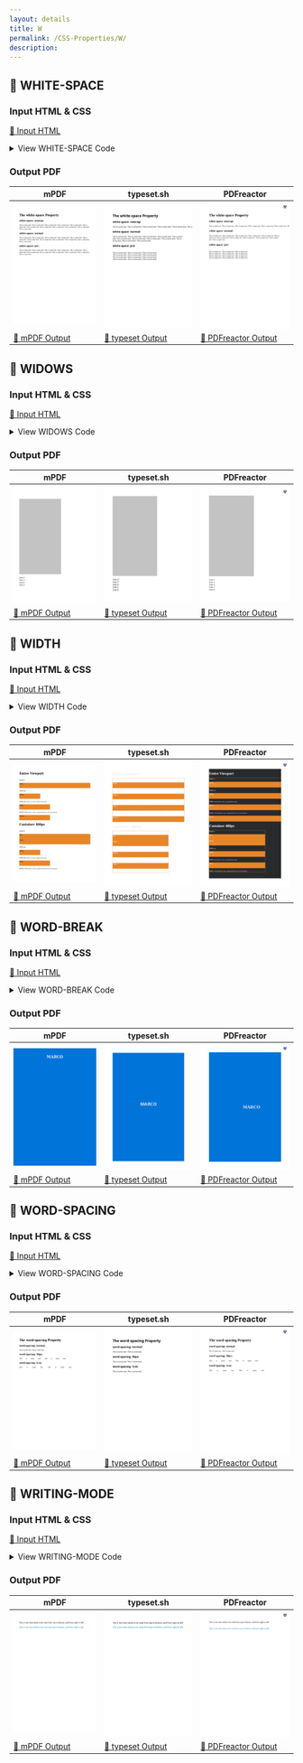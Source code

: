 ```yaml
---
layout: details
title: W
permalink: /CSS-Properties/W/
description: 
---
```




## 🔬 WHITE-SPACE

### Input HTML & CSS

[📄 Input HTML](https://raw.githubusercontent.com/azettl/compare.html2pdf.tools/master//html/CSS%20Properties/W/white-space.html)

<details>
    <summary>
        View WHITE-SPACE Code
    </summary>
    <pre><code class="hljs xml"><span class="hljs-meta">&lt;!DOCTYPE <span class="hljs-meta-keyword">html</span>&gt;</span>
<span class="hljs-comment">&lt;!-- Sample from https://www.w3schools.com/cssref/tryit.asp?filename=trycss_text_white-space --&gt;</span>
<span class="hljs-tag">&lt;<span class="hljs-name">html</span> <span class="hljs-attr">lang</span>=<span class="hljs-string">"en"</span>&gt;</span>
    <span class="hljs-tag">&lt;<span class="hljs-name">head</span>&gt;</span>
        <span class="hljs-tag">&lt;<span class="hljs-name">style</span>&gt;</span><span class="css">
 <span class="hljs-selector-tag">p</span><span class="hljs-selector-class">.a</span> {
  <span class="hljs-attribute">white-space</span>: nowrap;
}

<span class="hljs-selector-tag">p</span><span class="hljs-selector-class">.b</span> {
  <span class="hljs-attribute">white-space</span>: normal;
}

<span class="hljs-selector-tag">p</span><span class="hljs-selector-class">.c</span> {
  <span class="hljs-attribute">white-space</span>: pre;
}       
        </span><span class="hljs-tag">&lt;/<span class="hljs-name">style</span>&gt;</span>
    <span class="hljs-tag">&lt;/<span class="hljs-name">head</span>&gt;</span>
    <span class="hljs-tag">&lt;<span class="hljs-name">body</span>&gt;</span>
    
<span class="hljs-tag">&lt;<span class="hljs-name">h1</span>&gt;</span>The white-space Property<span class="hljs-tag">&lt;/<span class="hljs-name">h1</span>&gt;</span>

<span class="hljs-tag">&lt;<span class="hljs-name">h2</span>&gt;</span>white-space: nowrap:<span class="hljs-tag">&lt;/<span class="hljs-name">h2</span>&gt;</span>
<span class="hljs-tag">&lt;<span class="hljs-name">p</span> <span class="hljs-attr">class</span>=<span class="hljs-string">"a"</span>&gt;</span>
This is some text. This is some text. This is some text.
This is some text. This is some text. This is some text.
This is some text. This is some text. This is some text.
This is some text. This is some text. This is some text.
<span class="hljs-tag">&lt;/<span class="hljs-name">p</span>&gt;</span>

<span class="hljs-tag">&lt;<span class="hljs-name">h2</span>&gt;</span>white-space: normal:<span class="hljs-tag">&lt;/<span class="hljs-name">h2</span>&gt;</span>
<span class="hljs-tag">&lt;<span class="hljs-name">p</span> <span class="hljs-attr">class</span>=<span class="hljs-string">"b"</span>&gt;</span>
This is some text. This is some text. This is some text.
This is some text. This is some text. This is some text.
This is some text. This is some text. This is some text.
This is some text. This is some text. This is some text.
<span class="hljs-tag">&lt;/<span class="hljs-name">p</span>&gt;</span>

<span class="hljs-tag">&lt;<span class="hljs-name">h2</span>&gt;</span>white-space: pre:<span class="hljs-tag">&lt;/<span class="hljs-name">h2</span>&gt;</span>
<span class="hljs-tag">&lt;<span class="hljs-name">p</span> <span class="hljs-attr">class</span>=<span class="hljs-string">"c"</span>&gt;</span>
This is some text. This is some text. This is some text.
This is some text. This is some text. This is some text.
This is some text. This is some text. This is some text.
This is some text. This is some text. This is some text.
<span class="hljs-tag">&lt;/<span class="hljs-name">p</span>&gt;</span>
    <span class="hljs-tag">&lt;/<span class="hljs-name">body</span>&gt;</span>
<span class="hljs-tag">&lt;/<span class="hljs-name">html</span>&gt;</span></code></pre>
</details>

### Output PDF

| mPDF | typeset.sh | PDFreactor |
|---------|---------|---------|
| ![mPDF Preview](mpdf__html_CSS_Properties_W_white-space.html.png) | ![typeset Preview](typeset__html_CSS_Properties_W_white-space.html.png) | ![PDFreactor Preview](pdfreactor__html_CSS_Properties_W_white-space.html.png) |
| [📕 mPDF Output](mpdf__html_CSS_Properties_W_white-space.html.pdf) | [📕 typeset Output](typeset__html_CSS_Properties_W_white-space.html.pdf) | [📕 PDFreactor Output](pdfreactor__html_CSS_Properties_W_white-space.html.pdf) |

## 🔬 WIDOWS

### Input HTML & CSS

[📄 Input HTML](https://raw.githubusercontent.com/azettl/compare.html2pdf.tools/master//html/CSS%20Properties/W/widows.html)

<details>
    <summary>
        View WIDOWS Code
    </summary>
    <pre><code class="hljs xml"><span class="hljs-meta">&lt;!DOCTYPE <span class="hljs-meta-keyword">html</span>&gt;</span>
<span class="hljs-comment">&lt;!-- Sample from https://www.w3schools.com/jsref/prop_style_widows.asp --&gt;</span>
<span class="hljs-tag">&lt;<span class="hljs-name">html</span> <span class="hljs-attr">lang</span>=<span class="hljs-string">"en"</span>&gt;</span>
    <span class="hljs-tag">&lt;<span class="hljs-name">head</span>&gt;</span>
        <span class="hljs-tag">&lt;<span class="hljs-name">style</span>&gt;</span><span class="css">
        <span class="hljs-selector-class">.othercontent</span> {
  <span class="hljs-attribute">width</span>: <span class="hljs-number">400px</span>;
  <span class="hljs-attribute">border-top</span>: <span class="hljs-number">19cm</span> solid <span class="hljs-number">#c3c3c3</span>;
}

<span class="hljs-keyword">@page</span> {
<span class="hljs-comment">/* set size of printed page */</span>
  <span class="hljs-attribute">size</span>: <span class="hljs-number">21cm</span> <span class="hljs-number">27cm</span>;
  <span class="hljs-attribute">margin-top</span>: <span class="hljs-number">2cm</span>;
}

  <span class="hljs-selector-id">#p1</span> {
    <span class="hljs-attribute">widows</span>:<span class="hljs-number">2</span>;
  }
        </span><span class="hljs-tag">&lt;/<span class="hljs-name">style</span>&gt;</span>
    <span class="hljs-tag">&lt;/<span class="hljs-name">head</span>&gt;</span>
    <span class="hljs-tag">&lt;<span class="hljs-name">body</span>&gt;</span>
    
<span class="hljs-tag">&lt;<span class="hljs-name">div</span> <span class="hljs-attr">class</span>=<span class="hljs-string">"othercontent"</span>&gt;</span>
    
    <span class="hljs-tag">&lt;<span class="hljs-name">p</span> <span class="hljs-attr">style</span>=<span class="hljs-string">"font-size:120%"</span> <span class="hljs-attr">id</span>=<span class="hljs-string">"p1"</span>&gt;</span>
    Line 2<span class="hljs-tag">&lt;<span class="hljs-name">br</span>&gt;</span>
    Line 3<span class="hljs-tag">&lt;<span class="hljs-name">br</span>&gt;</span>
    Line 4<span class="hljs-tag">&lt;<span class="hljs-name">br</span>&gt;</span>
    Line 5<span class="hljs-tag">&lt;<span class="hljs-name">br</span>&gt;</span>
    Line 6<span class="hljs-tag">&lt;<span class="hljs-name">br</span>&gt;</span>
    Line 7<span class="hljs-tag">&lt;<span class="hljs-name">br</span>&gt;</span>
    Line 8<span class="hljs-tag">&lt;<span class="hljs-name">br</span>&gt;</span>
    <span class="hljs-tag">&lt;/<span class="hljs-name">p</span>&gt;</span>
    <span class="hljs-tag">&lt;/<span class="hljs-name">div</span>&gt;</span>
    <span class="hljs-tag">&lt;/<span class="hljs-name">body</span>&gt;</span>
<span class="hljs-tag">&lt;/<span class="hljs-name">html</span>&gt;</span></code></pre>
</details>

### Output PDF

| mPDF | typeset.sh | PDFreactor |
|---------|---------|---------|
| ![mPDF Preview](mpdf__html_CSS_Properties_W_widows.html.png) | ![typeset Preview](typeset__html_CSS_Properties_W_widows.html.png) | ![PDFreactor Preview](pdfreactor__html_CSS_Properties_W_widows.html.png) |
| [📕 mPDF Output](mpdf__html_CSS_Properties_W_widows.html.pdf) | [📕 typeset Output](typeset__html_CSS_Properties_W_widows.html.pdf) | [📕 PDFreactor Output](pdfreactor__html_CSS_Properties_W_widows.html.pdf) |

## 🔬 WIDTH

### Input HTML & CSS

[📄 Input HTML](https://raw.githubusercontent.com/azettl/compare.html2pdf.tools/master//html/CSS%20Properties/W/width.html)

<details>
    <summary>
        View WIDTH Code
    </summary>
    <pre><code class="hljs xml"><span class="hljs-meta">&lt;!DOCTYPE <span class="hljs-meta-keyword">html</span>&gt;</span>
<span class="hljs-comment">&lt;!-- Sample from https://css-tricks.com/almanac/properties/w/width/ --&gt;</span>
<span class="hljs-tag">&lt;<span class="hljs-name">html</span> <span class="hljs-attr">lang</span>=<span class="hljs-string">"en"</span>&gt;</span>
    <span class="hljs-tag">&lt;<span class="hljs-name">head</span>&gt;</span>
        <span class="hljs-tag">&lt;<span class="hljs-name">style</span>&gt;</span>
        html {
	background: #292a2b;
	color: #FFF;
}

.box-width {
	height: 50px;
	background: #e78629;
}


.viewport {
	outline: 1px solid #ed862a;
	.box-width.percentage {
		width: 100%; // %
	}
  .box-width.pixel {
		width: 200px; // px
	}
	.box-width.em {
		width: 20em; // em
	}
	.box-width.em {
		width: 20rem; // rem
	}
}

.container {
	outline: 1px solid #ed862a;
	width: 500px;
	.box-width.percentage-half {
		width: 50%; // half %
	}
	.box-width.percentage-full {
		width: 100%; // full %
	}
	.box-width.pixel {
		width: 200px; // px
	}
	.box-width.em {
		width: 20em; // em
	}
	.box-width.em {
		width: 20rem; // rem
	}
}

.absolute-position {
  position: relative;
  .box-width.no-width { // width is calculated based on content
    outline: 1px solid black;
    position: absolute;
    top: 0;
    right: 0;
  }
}

.box-width.row-percent {
	width: 50%;
}

.box-width.row-em {
	width: 20em;
}
        <span class="hljs-tag">&lt;/<span class="hljs-name">style</span>&gt;</span>
    <span class="hljs-tag">&lt;/<span class="hljs-name">head</span>&gt;</span>
    <span class="hljs-tag">&lt;<span class="hljs-name">body</span>&gt;</span>
    <span class="hljs-comment">&lt;!-- Entire Viewport --&gt;</span>
<span class="hljs-tag">&lt;<span class="hljs-name">h1</span>&gt;</span>Entire Viewport<span class="hljs-tag">&lt;/<span class="hljs-name">h1</span>&gt;</span>
<span class="hljs-tag">&lt;<span class="hljs-name">div</span> <span class="hljs-attr">class</span>=<span class="hljs-string">"viewport"</span>&gt;</span>
	<span class="hljs-tag">&lt;<span class="hljs-name">p</span>&gt;</span>Width <span class="hljs-tag">&lt;<span class="hljs-name">code</span>&gt;</span>%<span class="hljs-tag">&lt;/<span class="hljs-name">code</span>&gt;</span><span class="hljs-tag">&lt;/<span class="hljs-name">p</span>&gt;</span>
	<span class="hljs-tag">&lt;<span class="hljs-name">div</span> <span class="hljs-attr">class</span>=<span class="hljs-string">"box-width percentage"</span>&gt;</span>100%<span class="hljs-tag">&lt;/<span class="hljs-name">div</span>&gt;</span>
	<span class="hljs-tag">&lt;<span class="hljs-name">p</span>&gt;</span>Width  <span class="hljs-tag">&lt;<span class="hljs-name">code</span>&gt;</span>px<span class="hljs-tag">&lt;/<span class="hljs-name">code</span>&gt;</span><span class="hljs-tag">&lt;/<span class="hljs-name">p</span>&gt;</span>
	<span class="hljs-tag">&lt;<span class="hljs-name">div</span> <span class="hljs-attr">class</span>=<span class="hljs-string">"box-width pixel"</span>&gt;</span>200px<span class="hljs-tag">&lt;/<span class="hljs-name">div</span>&gt;</span>
	<span class="hljs-tag">&lt;<span class="hljs-name">p</span>&gt;</span>Width  <span class="hljs-tag">&lt;<span class="hljs-name">code</span>&gt;</span>em<span class="hljs-tag">&lt;/<span class="hljs-name">code</span>&gt;</span> <span class="hljs-tag">&lt;<span class="hljs-name">small</span>&gt;</span>(based on 16px computed font-size)<span class="hljs-tag">&lt;/<span class="hljs-name">small</span>&gt;</span><span class="hljs-tag">&lt;/<span class="hljs-name">p</span>&gt;</span>
	<span class="hljs-tag">&lt;<span class="hljs-name">div</span> <span class="hljs-attr">class</span>=<span class="hljs-string">"box-width em"</span>&gt;</span>20em<span class="hljs-tag">&lt;/<span class="hljs-name">div</span>&gt;</span>
	<span class="hljs-tag">&lt;<span class="hljs-name">p</span>&gt;</span>Width  <span class="hljs-tag">&lt;<span class="hljs-name">code</span>&gt;</span>rem<span class="hljs-tag">&lt;/<span class="hljs-name">code</span>&gt;</span> <span class="hljs-tag">&lt;<span class="hljs-name">small</span>&gt;</span>(based on 16px computed font-size of root element)<span class="hljs-tag">&lt;/<span class="hljs-name">small</span>&gt;</span><span class="hljs-tag">&lt;/<span class="hljs-name">p</span>&gt;</span>
	<span class="hljs-tag">&lt;<span class="hljs-name">div</span> <span class="hljs-attr">class</span>=<span class="hljs-string">"box-width em"</span>&gt;</span>20rem<span class="hljs-tag">&lt;/<span class="hljs-name">div</span>&gt;</span>
<span class="hljs-tag">&lt;/<span class="hljs-name">div</span>&gt;</span>

<span class="hljs-comment">&lt;!-- Container 480px --&gt;</span>
<span class="hljs-tag">&lt;<span class="hljs-name">h1</span>&gt;</span>Container 480px<span class="hljs-tag">&lt;/<span class="hljs-name">h1</span>&gt;</span>
<span class="hljs-tag">&lt;<span class="hljs-name">div</span> <span class="hljs-attr">class</span>=<span class="hljs-string">"container"</span>&gt;</span>
	<span class="hljs-tag">&lt;<span class="hljs-name">p</span>&gt;</span>Width <span class="hljs-tag">&lt;<span class="hljs-name">code</span>&gt;</span>%<span class="hljs-tag">&lt;/<span class="hljs-name">code</span>&gt;</span><span class="hljs-tag">&lt;/<span class="hljs-name">p</span>&gt;</span>
	<span class="hljs-tag">&lt;<span class="hljs-name">div</span> <span class="hljs-attr">class</span>=<span class="hljs-string">"box-width percentage-half"</span>&gt;</span>50%<span class="hljs-tag">&lt;/<span class="hljs-name">div</span>&gt;</span>
	<span class="hljs-tag">&lt;<span class="hljs-name">div</span> <span class="hljs-attr">class</span>=<span class="hljs-string">"box-width percentage-full"</span>&gt;</span>100%<span class="hljs-tag">&lt;/<span class="hljs-name">div</span>&gt;</span>
	<span class="hljs-tag">&lt;<span class="hljs-name">p</span>&gt;</span>Width  <span class="hljs-tag">&lt;<span class="hljs-name">code</span>&gt;</span>px<span class="hljs-tag">&lt;/<span class="hljs-name">code</span>&gt;</span><span class="hljs-tag">&lt;/<span class="hljs-name">p</span>&gt;</span>
	<span class="hljs-tag">&lt;<span class="hljs-name">div</span> <span class="hljs-attr">class</span>=<span class="hljs-string">"box-width pixel"</span>&gt;</span>200px<span class="hljs-tag">&lt;/<span class="hljs-name">div</span>&gt;</span>
	<span class="hljs-tag">&lt;<span class="hljs-name">p</span>&gt;</span>Width  <span class="hljs-tag">&lt;<span class="hljs-name">code</span>&gt;</span>em<span class="hljs-tag">&lt;/<span class="hljs-name">code</span>&gt;</span> <span class="hljs-tag">&lt;<span class="hljs-name">small</span>&gt;</span>(based on 16px computed font-size)<span class="hljs-tag">&lt;/<span class="hljs-name">small</span>&gt;</span><span class="hljs-tag">&lt;/<span class="hljs-name">p</span>&gt;</span>
	<span class="hljs-tag">&lt;<span class="hljs-name">div</span> <span class="hljs-attr">class</span>=<span class="hljs-string">"box-width em"</span>&gt;</span>20em<span class="hljs-tag">&lt;/<span class="hljs-name">div</span>&gt;</span>
	<span class="hljs-tag">&lt;<span class="hljs-name">p</span>&gt;</span>Width  <span class="hljs-tag">&lt;<span class="hljs-name">code</span>&gt;</span>rem<span class="hljs-tag">&lt;/<span class="hljs-name">code</span>&gt;</span> <span class="hljs-tag">&lt;<span class="hljs-name">small</span>&gt;</span>(based on 16px computed font-size of root element)<span class="hljs-tag">&lt;/<span class="hljs-name">small</span>&gt;</span><span class="hljs-tag">&lt;/<span class="hljs-name">p</span>&gt;</span>
	<span class="hljs-tag">&lt;<span class="hljs-name">div</span> <span class="hljs-attr">class</span>=<span class="hljs-string">"box-width em"</span>&gt;</span>20rem<span class="hljs-tag">&lt;/<span class="hljs-name">div</span>&gt;</span>
<span class="hljs-tag">&lt;/<span class="hljs-name">div</span>&gt;</span>

<span class="hljs-comment">&lt;!-- Absolute Position --&gt;</span>
<span class="hljs-tag">&lt;<span class="hljs-name">h1</span>&gt;</span>Absolute Position<span class="hljs-tag">&lt;/<span class="hljs-name">h1</span>&gt;</span>
<span class="hljs-tag">&lt;<span class="hljs-name">div</span> <span class="hljs-attr">class</span>=<span class="hljs-string">"absolute-position"</span>&gt;</span>
	<span class="hljs-tag">&lt;<span class="hljs-name">div</span> <span class="hljs-attr">class</span>=<span class="hljs-string">"box-width no-width"</span>&gt;</span>Based on content if width is not defined<span class="hljs-tag">&lt;/<span class="hljs-name">div</span>&gt;</span>
  <span class="hljs-tag">&lt;<span class="hljs-name">div</span> <span class="hljs-attr">class</span>=<span class="hljs-string">"box-width rem"</span>&gt;</span><span class="hljs-tag">&lt;/<span class="hljs-name">div</span>&gt;</span>
  <span class="hljs-tag">&lt;<span class="hljs-name">div</span> <span class="hljs-attr">class</span>=<span class="hljs-string">"box-width em"</span>&gt;</span><span class="hljs-tag">&lt;/<span class="hljs-name">div</span>&gt;</span>
<span class="hljs-tag">&lt;/<span class="hljs-name">div</span>&gt;</span>

<span class="hljs-comment">&lt;!-- Table Rows --&gt;</span>
<span class="hljs-tag">&lt;<span class="hljs-name">h1</span>&gt;</span>Table Rows :(<span class="hljs-tag">&lt;/<span class="hljs-name">h1</span>&gt;</span>
<span class="hljs-tag">&lt;<span class="hljs-name">table</span>&gt;</span>
	<span class="hljs-tag">&lt;<span class="hljs-name">tr</span> <span class="hljs-attr">class</span>=<span class="hljs-string">"box-width row-percent"</span>&gt;</span>
		<span class="hljs-tag">&lt;<span class="hljs-name">td</span>&gt;</span>%<span class="hljs-tag">&lt;/<span class="hljs-name">td</span>&gt;</span>
	<span class="hljs-tag">&lt;/<span class="hljs-name">tr</span>&gt;</span>
	<span class="hljs-tag">&lt;<span class="hljs-name">tr</span> <span class="hljs-attr">class</span>=<span class="hljs-string">"box-width row-em"</span>&gt;</span>
		<span class="hljs-tag">&lt;<span class="hljs-name">td</span>&gt;</span>em<span class="hljs-tag">&lt;/<span class="hljs-name">td</span>&gt;</span>
	<span class="hljs-tag">&lt;/<span class="hljs-name">tr</span>&gt;</span>
<span class="hljs-tag">&lt;/<span class="hljs-name">table</span>&gt;</span>
    <span class="hljs-tag">&lt;/<span class="hljs-name">body</span>&gt;</span>
<span class="hljs-tag">&lt;/<span class="hljs-name">html</span>&gt;</span></code></pre>
</details>

### Output PDF

| mPDF | typeset.sh | PDFreactor |
|---------|---------|---------|
| ![mPDF Preview](mpdf__html_CSS_Properties_W_width.html.png) | ![typeset Preview](typeset__html_CSS_Properties_W_width.html.png) | ![PDFreactor Preview](pdfreactor__html_CSS_Properties_W_width.html.png) |
| [📕 mPDF Output](mpdf__html_CSS_Properties_W_width.html.pdf) | [📕 typeset Output](typeset__html_CSS_Properties_W_width.html.pdf) | [📕 PDFreactor Output](pdfreactor__html_CSS_Properties_W_width.html.pdf) |

## 🔬 WORD-BREAK

### Input HTML & CSS

[📄 Input HTML](https://raw.githubusercontent.com/azettl/compare.html2pdf.tools/master//html/CSS%20Properties/W/word-break.html)

<details>
    <summary>
        View WORD-BREAK Code
    </summary>
    <pre><code class="hljs xml"><span class="hljs-meta">&lt;!DOCTYPE <span class="hljs-meta-keyword">html</span>&gt;</span>
<span class="hljs-comment">&lt;!-- Sample from https://css-tricks.com/almanac/properties/w/word-break/ --&gt;</span>
<span class="hljs-tag">&lt;<span class="hljs-name">html</span> <span class="hljs-attr">lang</span>=<span class="hljs-string">"en"</span>&gt;</span>
    <span class="hljs-tag">&lt;<span class="hljs-name">head</span>&gt;</span>
        <span class="hljs-tag">&lt;<span class="hljs-name">style</span>&gt;</span><span class="css">
        <span class="hljs-selector-class">.txt</span> {
  <span class="hljs-attribute">word-break</span>: break-all;
  <span class="hljs-attribute">line-height</span>: <span class="hljs-number">1</span>;
  <span class="hljs-attribute">text-transform</span>: uppercase;
  <span class="hljs-attribute">text-align</span>: center;
  <span class="hljs-attribute">font-size</span>: <span class="hljs-number">40px</span>;
  <span class="hljs-attribute">font-weight</span>: bold;
  <span class="hljs-attribute">color</span>: <span class="hljs-number">#eee</span>;
  <span class="hljs-attribute">width</span>: <span class="hljs-number">1em</span>;
}

<span class="hljs-selector-tag">html</span>, <span class="hljs-selector-tag">body</span> {
  <span class="hljs-attribute">height</span>: <span class="hljs-number">100%</span>;
}

<span class="hljs-selector-tag">body</span> {
  <span class="hljs-attribute">font-family</span>: Palatino, serif;
  <span class="hljs-attribute">display</span>: flex;
  <span class="hljs-attribute">justify-content</span>: center;
  <span class="hljs-attribute">align-items</span>: center;
  <span class="hljs-attribute">background-color</span>: <span class="hljs-number">#0074d9</span>;
}
        </span><span class="hljs-tag">&lt;/<span class="hljs-name">style</span>&gt;</span>
    <span class="hljs-tag">&lt;/<span class="hljs-name">head</span>&gt;</span>
    <span class="hljs-tag">&lt;<span class="hljs-name">body</span>&gt;</span>
        <span class="hljs-tag">&lt;<span class="hljs-name">h1</span> <span class="hljs-attr">class</span>=<span class="hljs-string">"txt"</span>&gt;</span>Marco<span class="hljs-tag">&lt;/<span class="hljs-name">h1</span>&gt;</span>
    <span class="hljs-tag">&lt;/<span class="hljs-name">body</span>&gt;</span>
<span class="hljs-tag">&lt;/<span class="hljs-name">html</span>&gt;</span></code></pre>
</details>

### Output PDF

| mPDF | typeset.sh | PDFreactor |
|---------|---------|---------|
| ![mPDF Preview](mpdf__html_CSS_Properties_W_word-break.html.png) | ![typeset Preview](typeset__html_CSS_Properties_W_word-break.html.png) | ![PDFreactor Preview](pdfreactor__html_CSS_Properties_W_word-break.html.png) |
| [📕 mPDF Output](mpdf__html_CSS_Properties_W_word-break.html.pdf) | [📕 typeset Output](typeset__html_CSS_Properties_W_word-break.html.pdf) | [📕 PDFreactor Output](pdfreactor__html_CSS_Properties_W_word-break.html.pdf) |

## 🔬 WORD-SPACING

### Input HTML & CSS

[📄 Input HTML](https://raw.githubusercontent.com/azettl/compare.html2pdf.tools/master//html/CSS%20Properties/W/word-spacing.html)

<details>
    <summary>
        View WORD-SPACING Code
    </summary>
    <pre><code class="hljs xml"><span class="hljs-meta">&lt;!DOCTYPE <span class="hljs-meta-keyword">html</span>&gt;</span>
<span class="hljs-comment">&lt;!-- Sample from https://www.w3schools.com/cssref/tryit.asp?filename=trycss_text_word-spacing --&gt;</span>
<span class="hljs-tag">&lt;<span class="hljs-name">html</span> <span class="hljs-attr">lang</span>=<span class="hljs-string">"en"</span>&gt;</span>
    <span class="hljs-tag">&lt;<span class="hljs-name">head</span>&gt;</span>
        <span class="hljs-tag">&lt;<span class="hljs-name">style</span>&gt;</span><span class="css">
        <span class="hljs-selector-tag">p</span><span class="hljs-selector-class">.a</span> { 
  <span class="hljs-attribute">word-spacing</span>: normal;
}

<span class="hljs-selector-tag">p</span><span class="hljs-selector-class">.b</span> { 
  <span class="hljs-attribute">word-spacing</span>: <span class="hljs-number">30px</span>;
}

<span class="hljs-selector-tag">p</span><span class="hljs-selector-class">.c</span> { 
  <span class="hljs-attribute">word-spacing</span>: <span class="hljs-number">1cm</span>;
}
        </span><span class="hljs-tag">&lt;/<span class="hljs-name">style</span>&gt;</span>
    <span class="hljs-tag">&lt;/<span class="hljs-name">head</span>&gt;</span>
    <span class="hljs-tag">&lt;<span class="hljs-name">body</span>&gt;</span>
    
<span class="hljs-tag">&lt;<span class="hljs-name">h1</span>&gt;</span>The word-spacing Property<span class="hljs-tag">&lt;/<span class="hljs-name">h1</span>&gt;</span>

<span class="hljs-tag">&lt;<span class="hljs-name">h2</span>&gt;</span>word-spacing: normal:<span class="hljs-tag">&lt;/<span class="hljs-name">h2</span>&gt;</span>
<span class="hljs-tag">&lt;<span class="hljs-name">p</span> <span class="hljs-attr">class</span>=<span class="hljs-string">"a"</span>&gt;</span>This is some text. This is some text.<span class="hljs-tag">&lt;/<span class="hljs-name">p</span>&gt;</span>

<span class="hljs-tag">&lt;<span class="hljs-name">h2</span>&gt;</span>word-spacing: 30px:<span class="hljs-tag">&lt;/<span class="hljs-name">h2</span>&gt;</span>
<span class="hljs-tag">&lt;<span class="hljs-name">p</span> <span class="hljs-attr">class</span>=<span class="hljs-string">"b"</span>&gt;</span>This is some text. This is some text.<span class="hljs-tag">&lt;/<span class="hljs-name">p</span>&gt;</span>

<span class="hljs-tag">&lt;<span class="hljs-name">h2</span>&gt;</span>word-spacing: 1cm:<span class="hljs-tag">&lt;/<span class="hljs-name">h2</span>&gt;</span>
<span class="hljs-tag">&lt;<span class="hljs-name">p</span> <span class="hljs-attr">class</span>=<span class="hljs-string">"c"</span>&gt;</span>This is some text. This is some text.<span class="hljs-tag">&lt;/<span class="hljs-name">p</span>&gt;</span>

    <span class="hljs-tag">&lt;/<span class="hljs-name">body</span>&gt;</span>
<span class="hljs-tag">&lt;/<span class="hljs-name">html</span>&gt;</span></code></pre>
</details>

### Output PDF

| mPDF | typeset.sh | PDFreactor |
|---------|---------|---------|
| ![mPDF Preview](mpdf__html_CSS_Properties_W_word-spacing.html.png) | ![typeset Preview](typeset__html_CSS_Properties_W_word-spacing.html.png) | ![PDFreactor Preview](pdfreactor__html_CSS_Properties_W_word-spacing.html.png) |
| [📕 mPDF Output](mpdf__html_CSS_Properties_W_word-spacing.html.pdf) | [📕 typeset Output](typeset__html_CSS_Properties_W_word-spacing.html.pdf) | [📕 PDFreactor Output](pdfreactor__html_CSS_Properties_W_word-spacing.html.pdf) |

## 🔬 WRITING-MODE

### Input HTML & CSS

[📄 Input HTML](https://raw.githubusercontent.com/azettl/compare.html2pdf.tools/master//html/CSS%20Properties/W/writing-mode.html)

<details>
    <summary>
        View WRITING-MODE Code
    </summary>
    <pre><code class="hljs xml"><span class="hljs-meta">&lt;!DOCTYPE <span class="hljs-meta-keyword">html</span>&gt;</span>
<span class="hljs-comment">&lt;!-- Sample from https://css-tricks.com/almanac/properties/w/writing-mode/ --&gt;</span>
<span class="hljs-tag">&lt;<span class="hljs-name">html</span> <span class="hljs-attr">lang</span>=<span class="hljs-string">"en"</span>&gt;</span>
    <span class="hljs-tag">&lt;<span class="hljs-name">head</span>&gt;</span>
        <span class="hljs-tag">&lt;<span class="hljs-name">style</span>&gt;</span><span class="css">
        <span class="hljs-selector-tag">p</span> {
  <span class="hljs-attribute">font-family</span>: Georgia, serif;
  <span class="hljs-attribute">font-size</span>: <span class="hljs-number">18px</span>;
}

<span class="hljs-selector-class">.vertical-rl</span> {
  <span class="hljs-attribute">-webkit-writing-mode</span>: vertical-rl;
      <span class="hljs-attribute">-ms-writing-mode</span>: tb-rl;
          <span class="hljs-attribute">writing-mode</span>: vertical-rl;
  <span class="hljs-attribute">color</span>: <span class="hljs-number">#0074d9</span>;
  <span class="hljs-attribute">display</span>: inline-block;
}

        </span><span class="hljs-tag">&lt;/<span class="hljs-name">style</span>&gt;</span>
    <span class="hljs-tag">&lt;/<span class="hljs-name">head</span>&gt;</span>
    <span class="hljs-tag">&lt;<span class="hljs-name">body</span>&gt;</span>
        <span class="hljs-tag">&lt;<span class="hljs-name">p</span>&gt;</span>This is text that needs to be read from top to bottom, and from right to left:<span class="hljs-tag">&lt;/<span class="hljs-name">p</span>&gt;</span>

        <span class="hljs-tag">&lt;<span class="hljs-name">p</span> <span class="hljs-attr">class</span>=<span class="hljs-string">"vertical-rl"</span>&gt;</span>This is text that needs to be read from top to bottom, and from right to left.<span class="hljs-tag">&lt;/<span class="hljs-name">p</span>&gt;</span>
        
    <span class="hljs-tag">&lt;/<span class="hljs-name">body</span>&gt;</span>
<span class="hljs-tag">&lt;/<span class="hljs-name">html</span>&gt;</span></code></pre>
</details>

### Output PDF

| mPDF | typeset.sh | PDFreactor |
|---------|---------|---------|
| ![mPDF Preview](mpdf__html_CSS_Properties_W_writing-mode.html.png) | ![typeset Preview](typeset__html_CSS_Properties_W_writing-mode.html.png) | ![PDFreactor Preview](pdfreactor__html_CSS_Properties_W_writing-mode.html.png) |
| [📕 mPDF Output](mpdf__html_CSS_Properties_W_writing-mode.html.pdf) | [📕 typeset Output](typeset__html_CSS_Properties_W_writing-mode.html.pdf) | [📕 PDFreactor Output](pdfreactor__html_CSS_Properties_W_writing-mode.html.pdf) |


